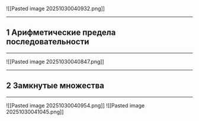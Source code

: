 ![[Pasted image 20251030040932.png]]

---
1 Арифметические предела последовательности
---
---

![[Pasted image 20251030040847.png]]

---
2 Замкнутые множества
---
---

![[Pasted image 20251030040954.png]]
![[Pasted image 20251030041045.png]]